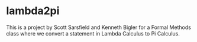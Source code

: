 # lambda2pi
This is a project by Scott Sarsfield and Kenneth Bigler for a Formal Methods class where we convert a statement in Lambda Calculus to Pi Calculus.
